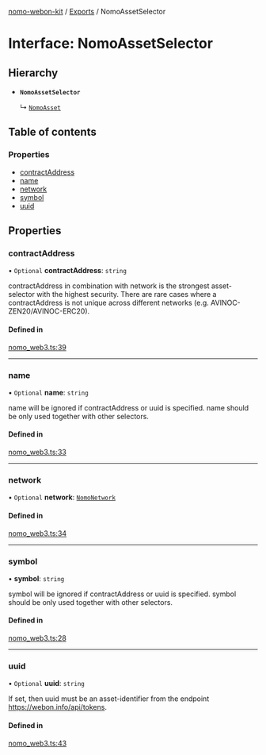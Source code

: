 [nomo-webon-kit](../README.md) / [Exports](../modules.md) / NomoAssetSelector

# Interface: NomoAssetSelector

## Hierarchy

- **`NomoAssetSelector`**

  ↳ [`NomoAsset`](NomoAsset.md)

## Table of contents

### Properties

- [contractAddress](NomoAssetSelector.md#contractaddress)
- [name](NomoAssetSelector.md#name)
- [network](NomoAssetSelector.md#network)
- [symbol](NomoAssetSelector.md#symbol)
- [uuid](NomoAssetSelector.md#uuid)

## Properties

### contractAddress

• `Optional` **contractAddress**: `string`

contractAddress in combination with network is the strongest asset-selector with the highest security.
There are rare cases where a contractAddress is not unique across different networks (e.g. AVINOC-ZEN20/AVINOC-ERC20).

#### Defined in

[nomo_web3.ts:39](https://github.com/nomo-app/nomo-webon-kit/blob/058602e/nomo-webon-kit/src/nomo_web3.ts#L39)

___

### name

• `Optional` **name**: `string`

name will be ignored if contractAddress or uuid is specified.
name should be only used together with other selectors.

#### Defined in

[nomo_web3.ts:33](https://github.com/nomo-app/nomo-webon-kit/blob/058602e/nomo-webon-kit/src/nomo_web3.ts#L33)

___

### network

• `Optional` **network**: [`NomoNetwork`](../modules.md#nomonetwork)

#### Defined in

[nomo_web3.ts:34](https://github.com/nomo-app/nomo-webon-kit/blob/058602e/nomo-webon-kit/src/nomo_web3.ts#L34)

___

### symbol

• **symbol**: `string`

symbol will be ignored if contractAddress or uuid is specified.
symbol should be only used together with other selectors.

#### Defined in

[nomo_web3.ts:28](https://github.com/nomo-app/nomo-webon-kit/blob/058602e/nomo-webon-kit/src/nomo_web3.ts#L28)

___

### uuid

• `Optional` **uuid**: `string`

If set, then uuid must be an asset-identifier from the endpoint https://webon.info/api/tokens.

#### Defined in

[nomo_web3.ts:43](https://github.com/nomo-app/nomo-webon-kit/blob/058602e/nomo-webon-kit/src/nomo_web3.ts#L43)
